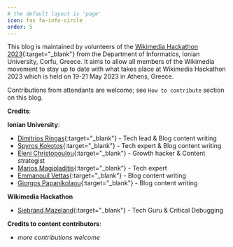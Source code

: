 ```yaml
---
# the default layout is 'page'
icon: fas fa-info-circle
order: 5
---
```


This blog is maintained by volunteers of the [Wikimedia Hackathon 2023](https://www.mediawiki.org/wiki/Wikimedia_Hackathon_2023){:target="_blank"} from the Department of Informatics, Ionian University, Corfu, Greece.
It aims to allow all members of the Wikimedia movement to stay up to date with what takes place at Wikimedia Hackathon 2023 which is held on 19-21 May 2023 in Athens, Greece.

Contributions from attendants are welcome; see `How to contribute` section on this blog.

**Credits**:

  **Ionian University**:

+ [Dimitrios Ringas](https://github.com/riggas-ionio/){:target="_blank"} - Tech lead & Blog content writing
+ [Spyros Kokotos](https://github.com/Greekforce1821){:target="_blank"} - Tech expert & Blog content writing
+ [Eleni Christopoulou](https://github.com/hristope-ionio/){:target="_blank"} - Growth hacker & Content strategist
+ [Marios Magioladitis](https://github.com/p20magi){:target="_blank"} - Tech expert
+ [Emmanouil Vettas](https://github.com/Mnlsvt){:target="_blank"} - Blog content writing
+ [Giorgos Papanikolaou](https://github.com/p19papa4){:target="_blank"} - Blog content writing

**Wikimedia Hackathon**

+ [Siebrand Mazeland](https://github.com/siebrand){:target="_blank"} - Tech Guru & Critical Debugging


**Credits to content contributors**:
+ _more contributions welcome_
